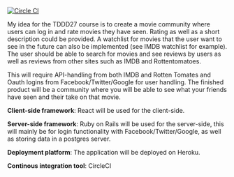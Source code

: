[![Circle CI](https://circleci.com/gh/CarlEnglund/TDDD27.svg?style=svg)](https://circleci.com/gh/CarlEnglund/TDDD27)


My idea for the TDDD27 course is to create a movie community where users can log in and rate movies they have seen. Rating as well as a short description could be provided. A watchlist for movies that the user want to see in the future can also be implemented (see IMDB watchlist for example). The user should be able to search for movies and see reviews by users as well as reviews from other sites such as IMDB and Rottentomatoes.

This will require API-handling from both IMDB and Rotten Tomates and Oauth logins from Facebook/Twitter/Google for user handling. The finished product will be a community where you will be able to see what your friends have seen and their take on that movie.

**Client-side framework**: React will be used for the client-side.

**Server-side framework**: Ruby on Rails will be used for the server-side, this will mainly be for login functionality with Facebook/Twitter/Google, as well as storing data in a postgres server.

**Deployment platform**: The application will be deployed on Heroku.

**Continous integration tool**: CircleCI
